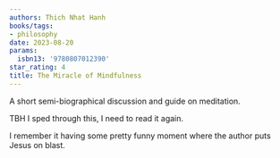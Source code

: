 ```yaml
---
authors: Thich Nhat Hanh
books/tags:
- philosophy
date: 2023-08-20
params:
  isbn13: '9780807012390'
star_rating: 4
title: The Miracle of Mindfulness
---
```


A short semi-biographical discussion and guide on meditation.

TBH I sped through this, I need to read it again.

I remember it having some pretty funny moment where the author puts Jesus on
blast.

<!--more-->